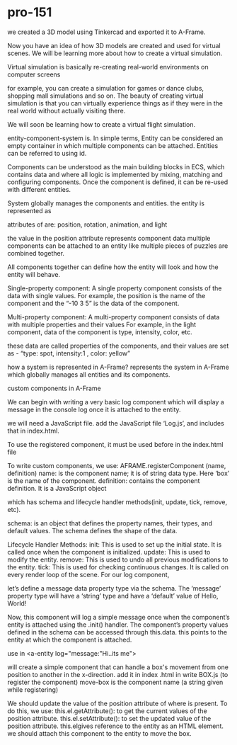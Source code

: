 # pro-151
we created a 3D model using Tinkercad and exported it to A-Frame.

Now you have an idea of how 3D models are created and used for virtual scenes. We will be learning more about how to create a virtual simulation.

Virtual simulation is basically re-creating real-world environments on computer screens

for example, you can create a simulation for games or dance clubs, shopping mall simulations and so on. The beauty of creating virtual simulation is that you can virtually experience things as if they were in the real world without actually visiting there.

We will soon be learning how to create a virtual flight simulation.

entity-component-system is. In simple terms, Entity can be considered an empty container in which multiple components can be attached. Entities can be referred to using id.

Components can be understood as the main building blocks in ECS, which contains data and where all logic is implemented by mixing, matching and configuring components. Once the component is defined, it can be re-used with different entities.

System globally manages the components and entities.
the entity is represented as

attributes of are: position, rotation, animation, and light

the value in the position attribute represents component data
multiple components can be attached to an entity like multiple pieces of puzzles are combined together.

All components together can define how the entity will look and how the entity will behave.

Single-property component: A single property component consists of the data with single values. For example, the position is the name of the component and the “-10 3 5” is the data of the component.

Multi-property component: A multi-property component consists of data with multiple properties and their values For example, in the light component, data of the component is type, intensity, color, etc.

these data are called properties of the components, and their values are set as - “type: spot, intensity:1 , color: yellow”

how a system is represented in A-Frame? represents the system in A-Frame which globally manages all entities and its components.

custom components in A-Frame

We can begin with writing a very basic log component which will display a message in the console log once it is attached to the entity.

we will need a JavaScript file. add the JavaScript file ‘Log.js’, and includes that in index.html.

To use the registered component, it must be used before in the index.html file

To write custom components, we use: AFRAME.registerComponent (name, definition) name: is the component name; it is of string data type. Here ‘box’ is the name of the component. definition: contains the component definition. It is a JavaScript object

which has schema and lifecycle handler methods(init, update, tick, remove, etc).

schema: is an object that defines the property names, their types, and default values. The schema defines the shape of the data.

Lifecycle Handler Methods: init: This is used to set up the initial state. It is called once when the component is initialized. update: This is used to modify the entity. remove: This is used to undo all previous modifications to the entity. tick: This is used for checking continuous changes. It is called on every render loop of the scene.
For our log component,

let’s define a message data property type via the schema. The ‘message’ property type will have a ‘string’ type and have a ‘default’ value of Hello, World!

Now, this component will log a simple message once when the component’s entity is attached using the .init() handler.
The component’s property values defined in the schema can be accessed through this.data. this points to the entity at which the component is attached.

use in <a-entity log="message:"Hi..its me">

will create a simple component that can handle a box's movement from one position to another in the x-direction. add it in index .html in <script></script>
write BOX.js (to register the component) move-box is the component name (a string given while registering)

We should update the value of the position attribute of where is present. To do this, we use: this.el.getAttribute(): to get the current values of the position attribute. this.el.setAttribute(): to set the updated value of the position attribute. this.elgives reference to the entity as an HTML element.
we should attach this component to the entity to move the box.
